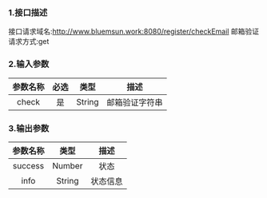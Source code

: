 ### 1.接口描述

接口请求域名:http://www.bluemsun.work:8080/register/checkEmail
邮箱验证
请求方式:get

### 2.输入参数

| 参数名称  | 必选  |  类型  |         描述         |
| :-------: | :---: | :----: | :------------------: |
| check | 是 | String | 邮箱验证字符串 |

### 3.输出参数

| 参数名称 |  类型  |        描述        |
| :------: | :----: | :----------------: |
|  success | Number  |   状态   |
| info | String | 状态信息 |
